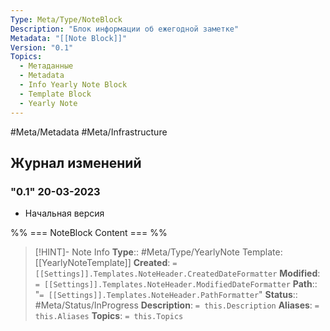 ```yaml
---
Type: Meta/Type/NoteBlock
Description: "Блок информации об ежегодной заметке"
Metadata: "[[Note Block]]"
Version: "0.1"
Topics:
  - Метаданные
  - Metadata
  - Info Yearly Note Block
  - Template Block
  - Yearly Note
---
```

#Meta/Metadata #Meta/Infrastructure
## Журнал изменений

### "0.1" 20-03-2023
- Начальная версия 

%% === NoteBlock Content === %%
>[!HINT]- Note Info
>**Type**:: #Meta/Type/YearlyNote 
>Template: [[YearlyNoteTemplate]]
>**Created**: `= [[Settings]].Templates.NoteHeader.CreatedDateFormatter` 
>**Modified**:  `= [[Settings]].Templates.NoteHeader.ModifiedDateFormatter` 
>**Path**:: "`= [[Settings]].Templates.NoteHeader.PathFormatter`"
>**Status**:: #Meta/Status/InProgress 
>**Description**: `= this.Description`
>**Aliases**: `= this.Aliases`
>**Topics**: `= this.Topics`